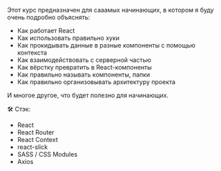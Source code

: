 Этот курс предназначен для сааамых начинающих, в котором я буду очень подробно объяснять:
- Как работает React
- Как использовать правильно хуки
- Как прокидывать данные в разные компоненты с помощью контекста
- Как взаимодействовать с серверной частью
- Как вёрстку превратить в React-компоненты
- Как правильно называть компоненты, папки
- Как правильно организовывать архитектуру проекта

И многое другое, что будет полезно для начинающих.

🛠 Стэк:
- React
- React Router
- React Context
- react-slick
- SASS / CSS Modules
- Axios